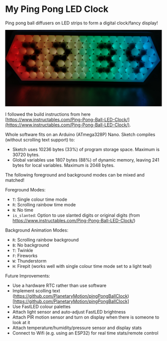 # My Ping Pong LED Clock

Ping pong ball diffusers on LED strips to form a digital clock/fancy display!

![](rainbow_bg.png)

I followed the build instructions from here [https://www.instructables.com/Ping-Pong-Ball-LED-Clock/](https://www.instructables.com/Ping-Pong-Ball-LED-Clock/).

Whole software fits on an Arduino (ATmega328P) Nano. Sketch compiles (without scrolling text support) to:
- Sketch uses 10236 bytes (33%) of program storage space. Maximum is 30720 bytes.
- Global variables use 1807 bytes (88%) of dynamic memory, leaving 241 bytes for local variables. Maximum is 2048 bytes.

The following foreground and background modes can be mixed and matched!

Foreground Modes:
- `T`: Single colour time mode
- `R`: Scrolling rainbow time mode
- `N`: No time
- `is_slanted`: Option to use slanted digits or original digits (from https://www.instructables.com/Ping-Pong-Ball-LED-Clock/)

Background Animation Modes:
- `R`: Scrolling rainbow background
- `B`: No background
- `T`: Twinkle
- `F`: Fireworks
- `W`: Thunderstorm
- `H`: Firepit (works well with single colour time mode set to a light teal)

Future Improvements:
- Use a hardware RTC rather than use software
- Implement scolling text (https://github.com/PlanetaryMotion/pingPongBallClock)[https://github.com/PlanetaryMotion/pingPongBallClock]
- Use FastLED colour palettes
- Attach light sensor and auto-adjust FastLED brightness
- Attach PIR motion sensor and turn on display when there is someone to look at it
- Attach temperature/humidity/pressure sensor and display stats
- Connect to Wifi (e.g. using an ESP32) for real time stats/remote control